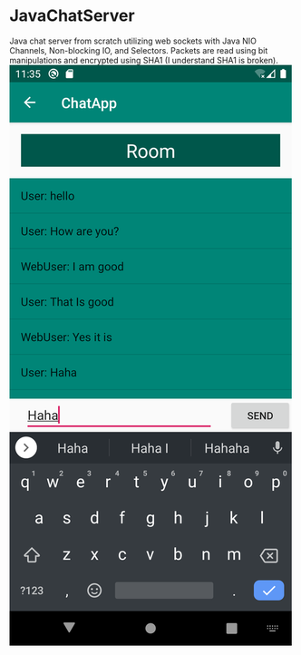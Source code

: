 # JavaChatServer
Java chat server from scratch utilizing web sockets with Java NIO Channels, Non-blocking IO, and Selectors. Packets are read using bit manipulations and encrypted using SHA1 (I understand SHA1 is broken).
<img src="AndroidApp/Chat Room with Messages.png">
